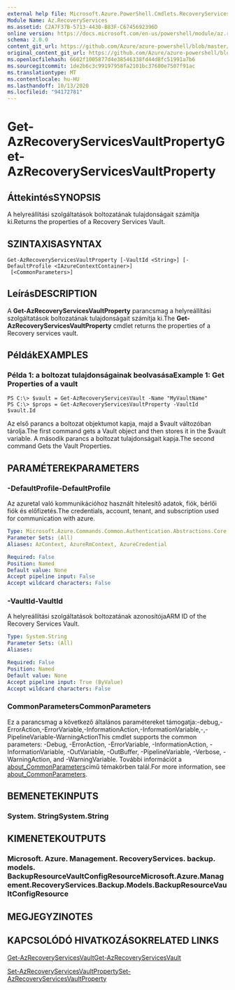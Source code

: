 ```yaml
---
external help file: Microsoft.Azure.PowerShell.Cmdlets.RecoveryServices.Backup.dll-Help.xml
Module Name: Az.RecoveryServices
ms.assetid: C2A7F37B-5713-4430-B83F-C6745692396D
online version: https://docs.microsoft.com/en-us/powershell/module/az.recoveryservices/get-azrecoveryservicesvaultproperty
schema: 2.0.0
content_git_url: https://github.com/Azure/azure-powershell/blob/master/src/RecoveryServices/RecoveryServices/help/Get-AzRecoveryServicesVaultProperty.md
original_content_git_url: https://github.com/Azure/azure-powershell/blob/master/src/RecoveryServices/RecoveryServices/help/Get-AzRecoveryServicesVaultProperty.md
ms.openlocfilehash: 6602f1005877d4e38546338fd44d8fc51991a7b6
ms.sourcegitcommit: 1de2b6c3c99197958fa2101bc37680e7507f91ac
ms.translationtype: MT
ms.contentlocale: hu-HU
ms.lasthandoff: 10/13/2020
ms.locfileid: "94172781"
---
```

# <span data-ttu-id="3bf2e-101">Get-AzRecoveryServicesVaultProperty</span><span class="sxs-lookup"><span data-stu-id="3bf2e-101">Get-AzRecoveryServicesVaultProperty</span></span>

## <span data-ttu-id="3bf2e-102">Áttekintés</span><span class="sxs-lookup"><span data-stu-id="3bf2e-102">SYNOPSIS</span></span>
<span data-ttu-id="3bf2e-103">A helyreállítási szolgáltatások boltozatának tulajdonságait számítja ki.</span><span class="sxs-lookup"><span data-stu-id="3bf2e-103">Returns the properties of a Recovery Services Vault.</span></span>

## <span data-ttu-id="3bf2e-104">SZINTAXISA</span><span class="sxs-lookup"><span data-stu-id="3bf2e-104">SYNTAX</span></span>

```
Get-AzRecoveryServicesVaultProperty [-VaultId <String>] [-DefaultProfile <IAzureContextContainer>]
 [<CommonParameters>]
```

## <span data-ttu-id="3bf2e-105">Leírás</span><span class="sxs-lookup"><span data-stu-id="3bf2e-105">DESCRIPTION</span></span>
<span data-ttu-id="3bf2e-106">A **Get-AzRecoveryServicesVaultProperty** parancsmag a helyreállítási szolgáltatások boltozatának tulajdonságait számítja ki.</span><span class="sxs-lookup"><span data-stu-id="3bf2e-106">The **Get-AzRecoveryServicesVaultProperty** cmdlet returns the properties of a Recovery services vault.</span></span>

## <span data-ttu-id="3bf2e-107">Példák</span><span class="sxs-lookup"><span data-stu-id="3bf2e-107">EXAMPLES</span></span>

### <span data-ttu-id="3bf2e-108">Példa 1: a boltozat tulajdonságainak beolvasása</span><span class="sxs-lookup"><span data-stu-id="3bf2e-108">Example 1: Get Properties of a vault</span></span>
```
PS C:\> $vault = Get-AzRecoveryServicesVault -Name "MyVaultName"
PS C:\> $props = Get-AzRecoveryServicesVaultProperty -VaultId $vault.Id
```

<span data-ttu-id="3bf2e-109">Az első parancs a boltozat objektumot kapja, majd a $vault változóban tárolja.</span><span class="sxs-lookup"><span data-stu-id="3bf2e-109">The first command gets a Vault object and then stores it in the $vault variable.</span></span>
<span data-ttu-id="3bf2e-110">A második parancs a boltozat tulajdonságait kapja.</span><span class="sxs-lookup"><span data-stu-id="3bf2e-110">The second command Gets the Vault Properties.</span></span>

## <span data-ttu-id="3bf2e-111">PARAMÉTEREK</span><span class="sxs-lookup"><span data-stu-id="3bf2e-111">PARAMETERS</span></span>

### <span data-ttu-id="3bf2e-112">-DefaultProfile</span><span class="sxs-lookup"><span data-stu-id="3bf2e-112">-DefaultProfile</span></span>
<span data-ttu-id="3bf2e-113">Az azuretal való kommunikációhoz használt hitelesítő adatok, fiók, bérlői fiók és előfizetés.</span><span class="sxs-lookup"><span data-stu-id="3bf2e-113">The credentials, account, tenant, and subscription used for communication with azure.</span></span>

```yaml
Type: Microsoft.Azure.Commands.Common.Authentication.Abstractions.Core.IAzureContextContainer
Parameter Sets: (All)
Aliases: AzContext, AzureRmContext, AzureCredential

Required: False
Position: Named
Default value: None
Accept pipeline input: False
Accept wildcard characters: False
```

### <span data-ttu-id="3bf2e-114">-VaultId</span><span class="sxs-lookup"><span data-stu-id="3bf2e-114">-VaultId</span></span>
<span data-ttu-id="3bf2e-115">A helyreállítási szolgáltatások boltozatának azonosítója</span><span class="sxs-lookup"><span data-stu-id="3bf2e-115">ARM ID of the Recovery Services Vault.</span></span>

```yaml
Type: System.String
Parameter Sets: (All)
Aliases:

Required: False
Position: Named
Default value: None
Accept pipeline input: True (ByValue)
Accept wildcard characters: False
```

### <span data-ttu-id="3bf2e-116">CommonParameters</span><span class="sxs-lookup"><span data-stu-id="3bf2e-116">CommonParameters</span></span>
<span data-ttu-id="3bf2e-117">Ez a parancsmag a következő általános paramétereket támogatja:-debug,-ErrorAction,-ErrorVariable,-InformationAction,-InformationVariable,-,-PipelineVariable-WarningAction</span><span class="sxs-lookup"><span data-stu-id="3bf2e-117">This cmdlet supports the common parameters: -Debug, -ErrorAction, -ErrorVariable, -InformationAction, -InformationVariable, -OutVariable, -OutBuffer, -PipelineVariable, -Verbose, -WarningAction, and -WarningVariable.</span></span> <span data-ttu-id="3bf2e-118">További információt a [about_CommonParameters](http://go.microsoft.com/fwlink/?LinkID=113216)című témakörben talál.</span><span class="sxs-lookup"><span data-stu-id="3bf2e-118">For more information, see [about_CommonParameters](http://go.microsoft.com/fwlink/?LinkID=113216).</span></span>

## <span data-ttu-id="3bf2e-119">BEMENETEK</span><span class="sxs-lookup"><span data-stu-id="3bf2e-119">INPUTS</span></span>

### <span data-ttu-id="3bf2e-120">System. String</span><span class="sxs-lookup"><span data-stu-id="3bf2e-120">System.String</span></span>

## <span data-ttu-id="3bf2e-121">KIMENETEK</span><span class="sxs-lookup"><span data-stu-id="3bf2e-121">OUTPUTS</span></span>

### <span data-ttu-id="3bf2e-122">Microsoft. Azure. Management. RecoveryServices. backup. models. BackupResourceVaultConfigResource</span><span class="sxs-lookup"><span data-stu-id="3bf2e-122">Microsoft.Azure.Management.RecoveryServices.Backup.Models.BackupResourceVaultConfigResource</span></span>

## <span data-ttu-id="3bf2e-123">MEGJEGYZI</span><span class="sxs-lookup"><span data-stu-id="3bf2e-123">NOTES</span></span>

## <span data-ttu-id="3bf2e-124">KAPCSOLÓDÓ HIVATKOZÁSOK</span><span class="sxs-lookup"><span data-stu-id="3bf2e-124">RELATED LINKS</span></span>

[<span data-ttu-id="3bf2e-125">Get-AzRecoveryServicesVault</span><span class="sxs-lookup"><span data-stu-id="3bf2e-125">Get-AzRecoveryServicesVault</span></span>](./Get-AzRecoveryServicesVault.md)

[<span data-ttu-id="3bf2e-126">Set-AzRecoveryServicesVaultProperty</span><span class="sxs-lookup"><span data-stu-id="3bf2e-126">Set-AzRecoveryServicesVaultProperty</span></span>](./Set-AzRecoveryServicesVaultProperty.md)
